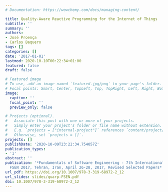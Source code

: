 ```yaml
---
# Documentation: https://wowchemy.com/docs/managing-content/

title: Quality-Aware Reactive Programming for the Internet of Things
subtitle: ''
summary: ''
authors:
- José Proença
- Carlos Baquero
tags: []
categories: []
date: '2017-01-01'
lastmod: 2020-10-10T00:22:34+01:00
featured: false
draft: false

# Featured image
# To use, add an image named `featured.jpg/png` to your page's folder.
# Focal points: Smart, Center, TopLeft, Top, TopRight, Left, Right, BottomLeft, Bottom, BottomRight.
image:
  caption: ''
  focal_point: ''
  preview_only: false

# Projects (optional).
#   Associate this post with one or more of your projects.
#   Simply enter your project's folder or file name without extension.
#   E.g. `projects = ["internal-project"]` references `content/project/deep-learning/index.md`.
#   Otherwise, set `projects = []`.
projects: []
publishDate: '2020-10-09T23:22:34.754057Z'
publication_types:
- '1'
abstract: ''
publication: '*Fundamentals of Software Engineering - 7th International Conference,
  FSEN 2017, Tehran, Iran, April 26-28, 2017, Revised Selected Papers*'
url_pdf: https://doi.org/10.1007/978-3-319-68972-2_12
url_slides: slides/quarp-FSEN.pdf
doi: 10.1007/978-3-319-68972-2_12
---
```

